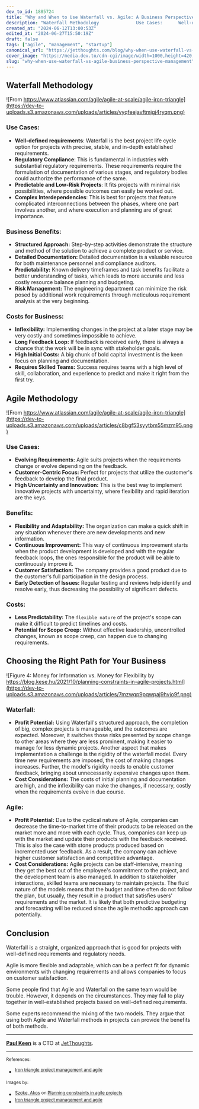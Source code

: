 ```yaml
---
dev_to_id: 1885724
title: "Why and When to Use Waterfall vs. Agile: A Business Perspective"
description: "Waterfall Methodology              Use Cases:      Well-defined requirements: Waterfall is..."
created_at: "2024-06-12T13:00:53Z"
edited_at: "2024-06-27T15:50:19Z"
draft: false
tags: ["agile", "management", "startup"]
canonical_url: "https://jetthoughts.com/blog/why-when-use-waterfall-vs-agile-business-perspective-management/"
cover_image: "https://media.dev.to/cdn-cgi/image/width=1000,height=420,fit=cover,gravity=auto,format=auto/https%3A%2F%2Fdev-to-uploads.s3.amazonaws.com%2Fuploads%2Farticles%2Fe5v2rr5n6hpl385pt5f3.png"
slug: "why-when-use-waterfall-vs-agile-business-perspective-management"
---
```

## Waterfall Methodology

![From https://www.atlassian.com/agile/agile-at-scale/agile-iron-triangle](https://dev-to-uploads.s3.amazonaws.com/uploads/articles/vyqfeejavftmjgj4ryqm.png)

### Use Cases:


-   **Well-defined requirements**: Waterfall is the best project life cycle option for projects with precise, stable, and in-depth established requirements.
-   **Regulatory Compliance**: This is fundamental in industries with substantial regulatory requirements. These requirements require the formulation of documentation of various stages, and regulatory bodies could authorize the performance of the same.
-   **Predictable and Low-Risk Projects**: It fits projects with minimal risk possibilities, where possible outcomes can easily be worked out.
-   **Complex Interdependencies**: This is best for projects that feature complicated interconnections between the phases, where one part involves another, and where execution and planning are of great importance.

### Business Benefits:

-   **Structured Approach:** Step-by-step activities demonstrate the structure and method of the solution to achieve a complete product or service.
-   **Detailed Documentation:** Detailed documentation is a valuable resource for both maintenance personnel and compliance auditors.
-   **Predictability:** Known delivery timeframes and task benefits facilitate a better understanding of tasks, which leads to more accurate and less costly resource balance planning and budgeting.
-   **Risk Management:** The engineering department can minimize the risk posed by additional work requirements through meticulous requirement analysis at the very beginning.

### Costs for Business:
-   **Inflexibility:** Implementing changes in the project at a later stage may be very costly and sometimes impossible to achieve.
-   **Long Feedback Loop:** If feedback is received early, there is always a chance that the work will be in sync with stakeholder goals.
-   **High Initial Costs:** A big chunk of bold capital investment is the keen focus on planning and documentation.
-   **Requires Skilled Teams:** Success requires teams with a high level of skill, collaboration, and experience to predict and make it right from the first try.

## Agile Methodology

![From https://www.atlassian.com/agile/agile-at-scale/agile-iron-triangle](https://dev-to-uploads.s3.amazonaws.com/uploads/articles/c8bgf53syytbm55mzm95.png)

### Use Cases:

-   **Evolving Requirements:** Agile suits projects when the requirements change or evolve depending on the feedback.
-   **Customer-Centric Focus:** Perfect for projects that utilize the customer's feedback to develop the final product.
-   **High Uncertainty and Innovation:** This is the best way to implement innovative projects with uncertainty, where flexibility and rapid iteration are the keys.

### Benefits:

-   **Flexibility and Adaptability:** The organization can make a quick shift in any situation whenever there are new developments and new information.
-   **Continuous Improvement:** This way of continuous improvement starts when the product development is developed and with the regular feedback loops, the ones responsible for the product will be able to continuously improve it.
-   **Customer Satisfaction:** The company provides a good product due to the customer's full participation in the design process.
-   **Early Detection of Issues:** Regular testing and reviews help identify and resolve early, thus decreasing the possibility of significant defects.

### Costs:

-   **Less Predictability:** The `flexible nature` of the project's scope can make it difficult to predict timelines and costs.
-   **Potential for Scope Creep:** Without effective leadership, uncontrolled changes, known as scope creep, can happen due to changing requirements.

## Choosing the Right Path for Your Business

![Figure 4: Money for Information vs. Money for Flexibility by https://blog.kese.hu/2021/10/planning-constraints-in-agile-projects.html](https://dev-to-uploads.s3.amazonaws.com/uploads/articles/7mzwqp9pqwpaj9hvjo9f.png)
### Waterfall:

-   **Profit Potential:** Using Waterfall's structured approach, the completion of big, complex projects is manageable, and the outcomes are expected. Moreover, it switches those risks presented by scope change to other areas where they are less prominent, making it easier to manage for less dynamic projects. Another aspect that makes implementation a challenge is the rigidity of the waterfall model. Every time new requirements are imposed, the cost of making changes increases. Further, the model's rigidity needs to enable customer feedback, bringing about unnecessarily expensive changes upon them.
-   **Cost Considerations:** The costs of initial planning and documentation are high, and the inflexibility can make the changes, if necessary, costly when the requirements evolve in due course.

### Agile:

-   **Profit Potential:** Due to the cyclical nature of Agile, companies can decrease the time-to-market time of their products to be released on the market more and more with each cycle. Thus, companies can keep up with the market and update their products with the feedback received. This is also the case with stone products produced based on incremented user feedback. As a result, the company can achieve higher customer satisfaction and competitive advantage.
-   **Cost Considerations:** Agile projects can be staff-intensive, meaning they get the best out of the employee's commitment to the project, and the development team is also managed. In addition to stakeholder interactions, skilled teams are necessary to maintain projects. The fluid nature of the models means that the budget and time often do not follow the plan, but usually, they result in a product that satisfies users' requirements and the market. It is likely that both predictive budgeting and forecasting will  be reduced since the agile methodic approach can potentially.

## Conclusion

Waterfall is a straight, organized approach that is good for projects with well-defined requirements and regulatory needs.

Agile is more flexible and adaptable, which can be a perfect fit for dynamic environments with changing requirements and allows companies to focus on customer satisfaction.

Some people find that Agile and Waterfall on the same team would be trouble. However, it depends on the circumstances. They may fail to play together in well-established projects based on well-defined requirements.

Some experts recommend the mixing of the two models. They argue that using both Agile and Waterfall methods in projects can provide the benefits of both methods.

---

**[Paul Keen](https://www.linkedin.com/in/paul-keen/)** is a CTO at [JetThoughts](https://jetthoughts.com/).


---

<sup>References:</sup>
<sup>
-  <sup>[Iron triangle project management and agile](https://www.atlassian.com/agile/agile-at-scale/agile-iron-triangle)</sup>
</sup>

<sup>Images by:</sup>
<sup>
- <sup>[Szoke, Akos](https://www.blogger.com/profile/05240832433109599062) on [Planning constraints in agile projects](https://blog.kese.hu/2021/10/planning-constraints-in-agile-projects.html)</sup>
- <sup>[Iron triangle project management and agile](https://www.atlassian.com/agile/agile-at-scale/agile-iron-triangle)</sup>
</sup>